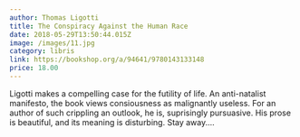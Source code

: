 ```yaml
---
author: Thomas Ligotti
title: The Conspiracy Against the Human Race
date: 2018-05-29T13:50:44.015Z
image: /images/11.jpg
category: libris
link: https://bookshop.org/a/94641/9780143133148
price: 18.00
---
```

Ligotti makes a compelling case for the futility of life.
An anti-natalist manifesto, the book views consiousness as malignantly useless.
For an author of such crippling an outlook, he is, suprisingly pursuasive.
His prose is beautiful, and its meaning is disturbing. Stay away....
